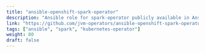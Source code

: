 ```yaml
---
title: "ansible-openshift-spark-operator"
description: "Ansible role for spark-operator publicly available in Ansible Galaxy"
link: "https://github.com/jvm-operators/ansible-openshift-spark-operator"
tags: ["ansible", "spark", "kubernetes-operator"]
weight: 80
draft: false
---
```

